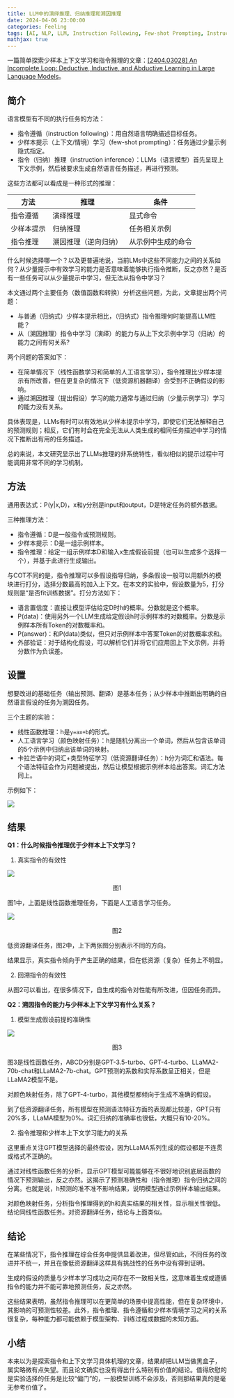 ```yaml
---
title: LLM中的演绎推理、归纳推理和溯因推理
date: 2024-04-06 23:00:00
categories: Feeling
tags: [AI, NLP, LLM, Instruction Following, Few-shot Prompting, Instruction Inference]
mathjax: true
---
```


一篇简单探索少样本上下文学习和指令推理的文章：[[2404.03028] An Incomplete Loop: Deductive, Inductive, and Abductive Learning in Large Language Models](https://arxiv.org/abs/2404.03028)。

<!--more-->

## 简介

语言模型有不同的执行任务的方法：

- 指令遵循（instruction following）：用自然语言明确描述目标任务。
- 少样本提示（上下文/情境）学习（few-shot prompting）：任务通过少量示例隐式指定。
- 指令（归纳）推理（instruction inference）：LLMs（语言模型）首先呈现上下文示例，然后被要求生成自然语言任务描述，再进行预测。

这些方法都可以看成是一种形式的推理：

| 方法       | 推理                 | 条件               |
| ---------- | -------------------- | ------------------ |
| 指令遵循   | 演绎推理             | 显式命令           |
| 少样本提示 | 归纳推理             | 任务相关示例       |
| 指令推理   | 溯因推理（逆向归纳） | 从示例中生成的命令 |

什么时候选择哪一个？以及更普遍地说，当前LMs中这些不同能力之间的关系如何？从少量提示中有效学习的能力是否意味着能够执行指令推断，反之亦然？是否有一些任务可以从少量提示中学习，但无法从指令中学习？

本文通过两个主要任务（数值函数和转换）分析这些问题，为此，文章提出两个问题：

- 与普通（归纳式）少样本提示相比，（归纳式）指令推理何时能提高LLM性能？
- 从（溯因推理）指令中学习（演绎）的能力与从上下文示例中学习（归纳）的能力之间有何关系?

两个问题的答案如下：

- 在简单情况下（线性函数学习和简单的人工语言学习），指令推理比少样本提示有所改善，但在更复杂的情况下（低资源机器翻译）会受到不正确假设的影响。
- 通过溯因推理（提出假设）学习的能力通常与通过归纳（少量示例学习）学习的能力没有关系。

具体表现是，LLMs有时可以有效地从少样本提示中学习，即使它们无法解释自己的预测规则；相反，它们有时会在完全无法从人类生成的相同任务描述中学习的情况下推断出有用的任务描述。

总的来说，本文研究显示出了LLMs推理的非系统特性，看似相似的提示过程中可能调用非常不同的学习机制。

## 方法

通用表达式：P(y|x,D)，x和y分别是input和output，D是特定任务的额外数据。

三种推理方法：

- 指令遵循：D是一般指令或预测规则。
- 少样本提示：D是一组示例样本。
- 指令推理：给定一组示例样本D和输入x生成假设前提（也可以生成多个选择一个），并基于此进行生成输出。

与COT不同的是，指令推理可以多假设指导归纳，多条假设一般可以用额外的模块进行打分，选择分数最高的加入上下文。在本文的实验中，假设数量为5，打分规则是“是否fit训练数据”。打分方法如下：

- 语言置信度：直接让模型评估给定D时h的概率。分数就是这个概率。
- P(data)：使用另外一个LLM生成给定假设h时示例样本的对数概率。分数是示例样本所有Token的对数概率和。
- P(answer)：和P(data)类似，但只对示例样本中答案Token的对数概率求和。
- 外部验证：对于结构化假设，可以解析它们并将它们应用回上下文示例，并将分数作为负误差。

## 设置

想要改进的基础任务（输出预测、翻译）是基本任务；从少样本中推断出明确的自然语言假设的任务为溯因任务。

三个主题的实验：

- 线性函数推理：h是`y=ax+b`的形式。
- 人工语言学习（颜色映射任务）：h是随机分离出一个单词，然后从包含该单词的5个示例中归纳出该单词的映射。
- 卡拉芒语中的词汇+类型特征学习（低资源翻译任务）：h分为词汇和语法。每个语法特征会作为问题被提出，然后让模型根据示例样本给出答案。词汇方法同上。

示例如下：

![](https://qnimg.lovevivian.cn/paper-dedu-indu-abdu-1.jpg)

## 结果

**Q1：什么时候指令推理优于少样本上下文学习？**

1. 真实指令的有效性

![](https://qnimg.lovevivian.cn/paper-dedu-indu-abdu-2.jpg)

<p align="center">图1</p>

图1中，上面是线性函数推理任务，下面是人工语言学习任务。

![](https://qnimg.lovevivian.cn/paper-dedu-indu-abdu-3.jpg)

<p align="center">图2</p>

低资源翻译任务，图2中，上下两张图分别表示不同的方向。

结果显示，真实指令倾向于产生正确的结果，但在低资源（复杂）任务上不明显。

2. 回溯指令的有效性

从图2可以看出，在很多情况下，自生成的指令对性能有所改进，但因任务而异。

**Q2：溯因指令的能力与少样本上下文学习有什么关系？**

1. 模型生成假设前提的准确性

![](https://qnimg.lovevivian.cn/paper-dedu-indu-abdu-4.jpg)

<p align="center">图3</p>

图3是线性函数任务，ABCD分别是GPT-3.5-turbo、GPT-4-turbo、LLaMA2-70b-chat和LLaMA2-7b-chat。GPT预测的系数和实际系数呈正相关，但是LLaMA2模型不是。

对颜色映射任务，除了GPT-4-turbo，其他模型都倾向于生成不准确的假设。

到了低资源翻译任务，所有模型在预测语法特征方面的表现都比较差，GPT只有20%多，LLaMA模型为0%。词汇归纳的准确率也很低，大概只有10-20%。

2. 指令推理和少样本上下文学习能力的关系

这里重点关注GPT模型选择的最终假设，因为LLaMA系列生成的假设都是不连贯或格式不正确的。

通过对线性函数任务的分析，显示GPT模型可能能够在不很好地识别底层函数的情况下预测输出，反之亦然。这揭示了预测准确性和（指令推理）指令归纳之间的分离。也就是说，h预测的准不准不影响结果，说明模型通过示例样本输出结果。

对颜色映射任务，分析指令推理得到的h和真实结果的相关性，显示相关性很低。结论同线性函数任务。对资源翻译任务，结论与上面类似。

## 结论

在某些情况下，指令推理在综合任务中提供显着改进，但尽管如此，不同任务的改进并不统一，并且在像低资源翻译这样具有挑战性的任务中没有得到证明。

生成的假设的质量与少样本学习成功之间存在不一致相关性，这意味着生成或遵循指令的能力并不能可靠地预测任务，反之亦然。

这些结果表明，虽然指令推理可以在更简单的场景中提高性能，但在复杂环境中，其影响的可预测性较差。此外，指令推理、指令遵循和少样本情境学习之间的关系很复杂，每种能力都可能依赖于模型架构、训练过程或数据的未知方面。

## 小结

本来以为是探索指令和上下文学习具体机理的文章，结果却把LLM当做黑盒子，属实略微有点失望。而且论文确实也没有得出什么特别有价值的结论。值得欣慰的是实验选择的任务是比较“偏门”的，一般模型训练不会涉及，否则那结果真的是毫无参考价值了。
